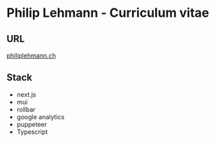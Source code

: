 # Philip Lehmann - Curriculum vitae

## URL
[philiplehmann.ch](https://philiplehmann.ch)

## Stack
 - next.js
 - mui
 - rollbar
 - google analytics
 - puppeteer
 - Typescript